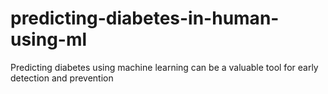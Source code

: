 # predicting-diabetes-in-human-using-ml
Predicting diabetes using machine learning can be a valuable tool for early detection and prevention
